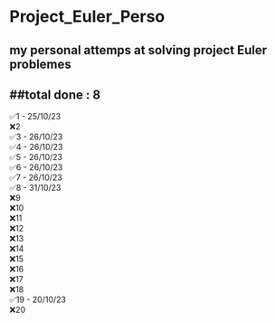 # Project_Euler_Perso
my personal attemps at solving project Euler problemes
---
##total done : 8
---

✅1 - 25/10/23  
❌2  
✅3 - 26/10/23  
✅4 - 26/10/23  
✅5 - 26/10/23  
✅6 - 26/10/23  
✅7 - 26/10/23  
✅8 - 31/10/23  
❌9  
❌10  
❌11  
❌12  
❌13  
❌14  
❌15  
❌16  
❌17  
❌18  
✅19 - 20/10/23  
❌20  
